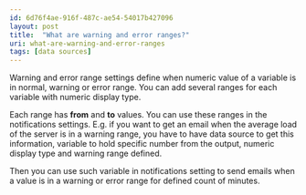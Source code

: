 ```yaml
---
id: 6d76f4ae-916f-487c-ae54-54017b427096
layout: post
title:  "What are warning and error ranges?"
uri: what-are-warning-and-error-ranges
tags: [data sources]
---
```


Warning and error range settings define when numeric value of a variable is in normal, warning or error range. You can add several ranges for each variable with numeric display type.

<!--more-->

Each range has **from** and **to** values. You can use these ranges in the notifications settings. E.g. if you want to get an email when the average load of the server is in a warning range, you have to have data source to get this information, variable to hold specific number from the output, numeric display type and warning range defined.

Then you can use such variable in notifications setting to send emails when a value is in a warning or error range for defined count of minutes.